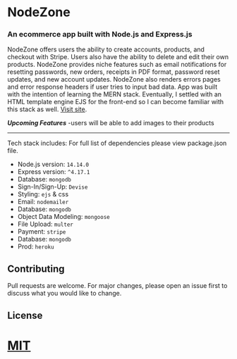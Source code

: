 # NodeZone
### An ecommerce app built with Node.js and Express.js

NodeZone offers users the ability to create accounts, products, and checkout with Stripe. Users also have the ability to delete and edit their own products. NodeZone provides niche features such as email notifications for resetting passwords, new orders, receipts in PDF format, password reset updates, and new account updates. NodeZone also renders errors pages and error response headers if user tries to input bad data. App was built with the intention of learning the MERN stack. Eventually, I settled with an HTML template engine EJS for the front-end so I can become familiar with this stack as well. [Visit site](https://nodezone-store.herokuapp.com).

***Upcoming Features***
-users will be able to add images to their products

---

Tech stack includes:
For full list of dependencies please view package.json file.

* Node.js version: `14.14.0`
* Express version: `^4.17.1`
* Database: `mongodb`
* Sign-In/Sign-Up: `Devise`
* Styling: `ejs` & css
* Email: `nodemailer`
* Database: `mongodb`
* Object Data Modeling: `mongoose`
* File Upload: `multer`
* Payment: `stripe`
* Database: `mongodb`
* Prod: `heroku`

## Contributing
Pull requests are welcome. For major changes, please open an issue first to discuss what you would like to change.

## License
[MIT](https://choosealicense.com/licenses/mit/)
=======

